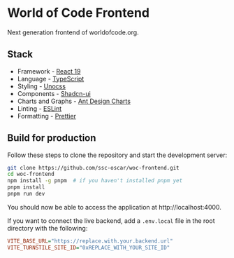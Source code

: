 # World of Code Frontend

Next generation frontend of worldofcode.org.

## Stack

- Framework - [React 19](https://react.dev/)
- Language - [TypeScript](https://www.typescriptlang.org)
- Styling - [Unocss](https://unocss.dev)
- Components - [Shadcn-ui](https://ui.shadcn.com)
- Charts and Graphs - [Ant Design Charts](https://charts.ant.design)
- Linting - [ESLint](https://eslint.org)
- Formatting - [Prettier](https://prettier.io)

## Build for production

Follow these steps to clone the repository and start the development server:

```bash
git clone https://github.com/ssc-oscar/woc-frontend.git
cd woc-frontend
npm install -g pnpm  # if you haven't installed pnpm yet
pnpm install
pnpm run dev
```

You should now be able to access the application at http://localhost:4000.

If you want to connect the live backend, add a `.env.local` file in the root directory with the following:

```ini
VITE_BASE_URL="https://replace.with.your.backend.url"
VITE_TURNSTILE_SITE_ID="0xREPLACE_WITH_YOUR_SITE_ID"
```
